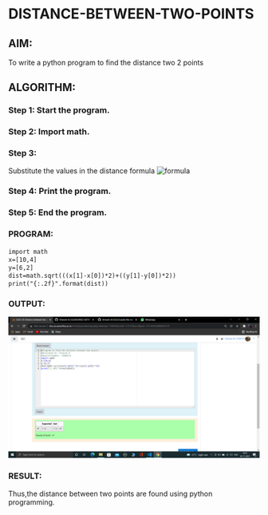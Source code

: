 # DISTANCE-BETWEEN-TWO-POINTS

## AIM:
To write a python program to find the distance two 2 points
## ALGORITHM:
### Step 1: Start the program.
### Step 2: Import math.
### Step 3: 
Substitute the values in the distance formula  ![formula](/formula.jpg)
### Step 4: Print the program.
### Step 5: End the program.

### PROGRAM:
```
import math
x=[10,4]
y=[6,2]
dist=math.sqrt(((x[1]-x[0])*2)+((y[1]-y[0])*2))
print("{:.2f}".format(dist))
```
### OUTPUT:
![Github Logo](distance.png)

### RESULT:
Thus,the distance between two points are found using python programming.
